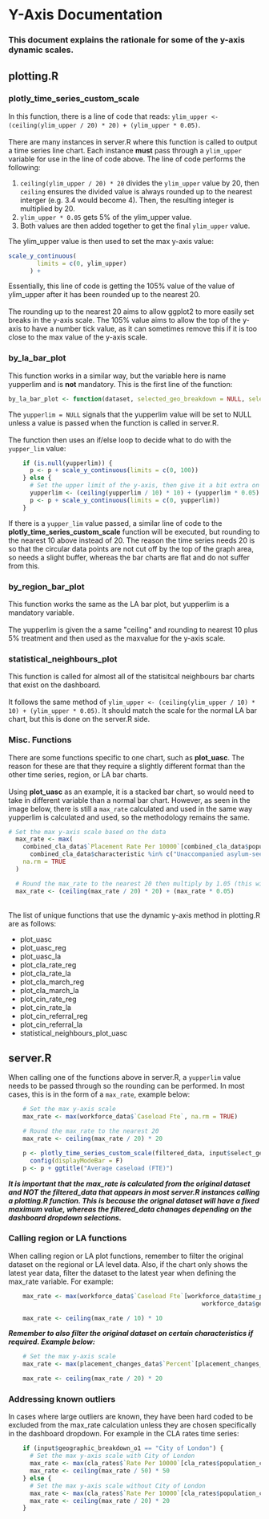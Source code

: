 # Y-Axis Documentation
### This document explains the rationale for some of the y-axis dynamic scales.

## plotting.R
### plotly_time_series_custom_scale
In this function, there is a line of code that reads: `ylim_upper <- (ceiling(ylim_upper / 20) * 20) + (ylim_upper * 0.05)`.\
\
There are many instances in server.R where this function is called to output a time series line chart. Each instance **must** pass through a `ylim_upper` variable for use in the line of code above. The line of code performs the following:
1. `ceiling(ylim_upper / 20) * 20` divides the `ylim_upper` value by 20, then `ceiling` ensures the divided value is always rounded up to the nearest interger (e.g. 3.4 would become 4). Then, the resulting integer is multiplied by 20.
2. `ylim_upper * 0.05` gets 5% of the ylim_upper value.
3. Both values are then added together to get the final `ylim_upper` value.

The ylim_upper value is then used to set the max y-axis value: 
```r
scale_y_continuous(
        limits = c(0, ylim_upper)
      ) +
```

Essentially, this line of code is getting the 105% value of the value of ylim_upper after it has been rounded up to the nearest 20.\
\
The rounding up to the nearest 20 aims to allow ggplot2 to more easily set breaks in the y-axis scale. The 105% value aims to allow the top of the y-axis to have a number tick value, as it can sometimes remove this if it is too close to the max value of the y-axis scale.

### by_la_bar_plot
This function works in a similar way, but the variable here is name yupperlim and is **not** mandatory. This is the first line of the function:
```r
by_la_bar_plot <- function(dataset, selected_geo_breakdown = NULL, selected_geo_lvl = NULL, yvalue, yaxis_title, yupperlim = NULL, add_rect = FALSE) {
```
The `yupperlim = NULL` signals that the yupperlim value will be set to NULL unless a value is passed when the function is called in server.R.\
\
The function then uses an if/else loop to decide what to do with the `yupper_lim` value:
```r
    if (is.null(yupperlim)) {
      p <- p + scale_y_continuous(limits = c(0, 100))
    } else {
      # Set the upper limit of the y-axis, then give it a bit extra on top of that so the max y-axis tick has a better chance of being near the top of the axis
      yupperlim <- (ceiling(yupperlim / 10) * 10) + (yupperlim * 0.05)
      p <- p + scale_y_continuous(limits = c(0, yupperlim))
    }
```
If there is a `yupper_lim` value passed, a similar line of code to the **plotly_time_series_custom_scale** function will be executed, but rounding to the nearest 10 above instead of 20. The reason the time series needs 20 is so that the circular data points are not cut off by the top of the graph area, so needs a slight buffer, whereas the bar charts are flat and
do not suffer from this.

### by_region_bar_plot
This function works the same as the LA bar plot, but yupperlim is a mandatory variable.\
\
The yupperlim is given the a same "ceiling" and rounding to nearest 10 plus 5% treatment and then used as the maxvalue for the y-axis scale.

### statistical_neighbours_plot
This function is called for almost all of the statisitcal neighbours bar charts that exist on the dashboard.\
\
It follows the same method of `ylim_upper <- (ceiling(ylim_upper / 10) * 10) + (ylim_upper * 0.05)`. It should match the scale for the normal LA bar chart, but this is done on the server.R side.

### Misc. Functions
There are some functions specific to one chart, such as **plot_uasc**. The reason for these are that they require a slightly different format than the other time series, region, or LA bar charts.\
\
Using **plot_uasc** as an example, it is a stacked bar chart, so would need to take in different variable than a normal bar chart. However, as seen in the image below, there is still a `max_rate` calculated and used in the same way yupperlim is calculated and used, so the methodology remains the same.
```r
# Set the max y-axis scale based on the data
  max_rate <- max(
    combined_cla_data$`Placement Rate Per 10000`[combined_cla_data$population_count == "Children starting to be looked after each year" &
      combined_cla_data$characteristic %in% c("Unaccompanied asylum-seeking children", "Non-unaccompanied asylum-seeking children")],
    na.rm = TRUE
  )

  # Round the max_rate to the nearest 20 then multiply by 1.05 (this will be used for the upper y-axis limit)
  max_rate <- (ceiling(max_rate / 20) * 20) + (max_rate * 0.05)
```
\
The list of unique functions that use the dynamic y-axis method in plotting.R are as follows:
- plot_uasc
- plot_uasc_reg
- plot_uasc_la
- plot_cla_rate_reg
- plot_cla_rate_la
- plot_cla_march_reg
- plot_cla_march_la
- plot_cin_rate_reg
- plot_cin_rate_la
- plot_cin_referral_reg
- plot_cin_referral_la
- statistical_neighbours_plot_uasc

## server.R
When calling one of the functions above in server.R, a `yupperlim` value needs to be passed through so the rounding can be performed. In most cases, this is in the form of a `max_rate`, example below:
```r
    # Set the max y-axis scale
    max_rate <- max(workforce_data$`Caseload Fte`, na.rm = TRUE)

    # Round the max_rate to the nearest 20
    max_rate <- ceiling(max_rate / 20) * 20

    p <- plotly_time_series_custom_scale(filtered_data, input$select_geography_e3, input$geographic_breakdown_e3, "Caseload Fte", "Average caseload (FTE)", max_rate) %>%
      config(displayModeBar = F)
    p <- p + ggtitle("Average caseload (FTE)")
```
***It is important that the max_rate is calculated from the original dataset and NOT the filtered_data that appears in most server.R instances calling a plotting.R function. This is because the orignal dataset will have a fixed maximum value, whereas the filtered_data chanages depending on the dashboard dropdown
selections.***

### Calling region or LA functions
When calling region or LA plot functions, remember to filter the original dataset on the regional or LA level data. Also, if the chart only shows the latest year data, filter the dataset to the latest year when defining the max_rate variable. For example:
```r
    max_rate <- max(workforce_data$`Caseload Fte`[workforce_data$time_period == max(workforce_data$time_period) &
                                                      workforce_data$geographic_level == "Regional"], na.rm = TRUE)

    max_rate <- ceiling(max_rate / 10) * 10
```
***Remember to also filter the original dataset on certain characteristics if required. Example below:***
```r
    # Set the max y-axis scale
    max_rate <- max(placement_changes_data$`Percent`[placement_changes_data$placement_stability == "With 3 or more placements during the year"], na.rm = TRUE)

    max_rate <- ceiling(max_rate / 20) * 20
```

### Addressing known outliers
In cases where large outliers are known, they have been hard coded to be excluded from the max_rate calculation unless they are chosen specifically in the dashboard dropdown. For example in the CLA rates time series:
```r
    if (input$geographic_breakdown_o1 == "City of London") {
      # Set the max y-axis scale with City of London
      max_rate <- max(cla_rates$`Rate Per 10000`[cla_rates$population_count == "Children starting to be looked after each year"], na.rm = TRUE)
      max_rate <- ceiling(max_rate / 50) * 50
    } else {
      # Set the max y-axis scale without City of London
      max_rate <- max(cla_rates$`Rate Per 10000`[cla_rates$population_count == "Children starting to be looked after each year" & cla_rates$geo_breakdown != "City of London"], na.rm = TRUE)
      max_rate <- ceiling(max_rate / 20) * 20
    }
```
